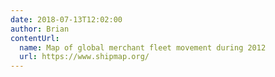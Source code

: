 ```yaml
---
date: 2018-07-13T12:02:00
author: Brian
contentUrl: 
  name: Map of global merchant fleet movement during 2012
  url: https://www.shipmap.org/
---
```

